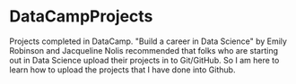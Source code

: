 # DataCampProjects
Projects completed in DataCamp. 
"Build a career in Data Science" by Emily Robinson and Jacqueline Nolis recommended that folks who are starting out in Data Science upload their projects in to Git/GitHub. So I am here to learn how to upload the projects that I have done into Github. 
